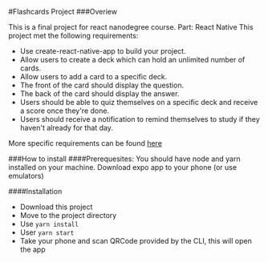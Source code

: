 #Flashcards Project
###Overiew

This is a final project for react nanodegree course. Part: React Native
This project met the following requirements: 
- Use create-react-native-app to build your project.
- Allow users to create a deck which can hold an unlimited number of cards.
- Allow users to add a card to a specific deck.
- The front of the card should display the question.
- The back of the card should display the answer.
- Users should be able to quiz themselves on a specific deck and receive a score once they're done.
- Users should receive a notification to remind themselves to study if they haven't already for that day.

More specific requirements can be found [here](https://review.udacity.com/#!/rubrics/1021/view)


###How to install
####Prerequesites: 
You should have node and yarn installed on your machine.
Download expo app to your phone (or use emulators)

####Installation
- Download this project
- Move to the project directory
- Use <code>yarn install</code>
- User <code>yarn start</code>
- Take your phone and scan QRCode provided by the CLI, this will open the app

